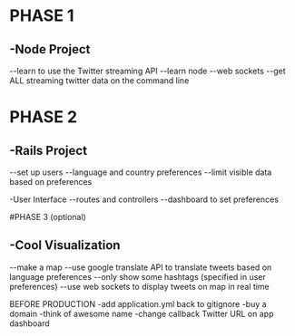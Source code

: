 # PHASE 1
## -Node Project
--learn to use the Twitter streaming API
--learn node
--web sockets
--get ALL streaming twitter data on the command line




# PHASE 2
## -Rails Project
--set up users
--language and country preferences
--limit visible data based on preferences

-User Interface
--routes and controllers
--dashboard to set preferences




#PHASE 3 (optional)
## -Cool Visualization
--make a map
--use google translate API to translate tweets based on language preferences
--only show some hashtags (specified in user preferences)
--use web sockets to display tweets on map in real time


BEFORE PRODUCTION
-add application.yml back to gitignore
-buy a domain
-think of awesome name
-change callback Twitter URL on app dashboard

